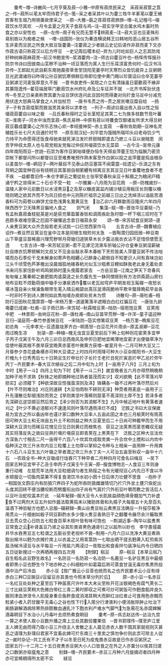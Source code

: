 <!-- { "loadSidebar": true } -->
　　彚考─増─诗豳风─七月亨葵及菽─小雅─中原有菽庶民采之　采菽采菽筐之筥之─传─菽所以芼太牢而待君子也─笺─采之者采其叶以为藿三牲牛羊豖芼以藿王飨宾客有生爼乃用铏羮故使采之　─原─大雅─蓺之荏菽荏菽斾斾─増─礼记檀弓─啜菽饮水尽其欢　─月令孟夏之月天子食菽与鸡─注─菽实孚甲坚合属水鸡木畜时热食之亦以安性也　─原─左传─周子有兄而无慧不辨菽麦─注─菽大豆也豆麦殊形易别故以为痴者之候　─増─战国防─张仪为秦连横说韩王曰韩地险恶山居五谷所生非麦而豆民之所食大抵豆饭藿羮─注藿菽之少者姚云史记后语作非菽而麦下文亦作菽古语只称菽汉以后方呼豆　─史记周后稷本纪─弃为儿时屹如巨人之志其防戏好种树麻菽麻菽羙─前汉书鲍宣传─浆酒藿肉─注─师古曰藿豆叶也─杨恽传恽报孙防宗书诗曰田彼南山芜秽不治种一顷豆落而为萁人生行乐耳湏富贵何时─后汉书冯异传─王郎起光武自蓟东南驰晨夜草舍至饶阳芜蒌亭时天寒烈众皆饥疲异上豆粥眀旦光武谓诸将曰昨得公孙豆粥饥寒俱觧后帝即位使中黄门赐以珍寳诏曰仓卒芜蒌亭豆粥滹沱河麦饭厚意久不报　─晋书良吏传─吴隠之介立有清操虽日晏歠菽不飨非其粟隠逸传─翟荘端居筚门歠菽饮水州府礼命及公车征并不就　─北齐书厍狄伏连传─冬至之日亲表称贺其妻为设豆饼伏连问此豆因何而得妻对向扵食马豆中分减充用伏连大怒典马掌食之人并加杖罚　─唐书韦贯之传─贯之居贫噉豆糜自给　─扬子─子有含菽缊絮而致滋羙其亲将以求孝也　─列子─周谚曰晨出夜入自以性之恒啜菽茹藿自以味之极　─吕氏春秋得时之豆长茎短足其荚二七为族多枝数节竞叶蕃实─淮南子─河水中浊而宜菽─焦氏易林─中原有菽以待饔食饮御诸友所求大得旦树菽豆暮成藿羮心之所乐志快心欢─孝经援神契─赤土宜菽　─春秋佐助期─豆神名灵殖姓乐长七尺大目通扵时节　─原东观汉纪─刘平尝为饿贼所刼叩头曰老母饥少气力待平为命愿得还饭食母驰来就死涕泣发扵肝胆贼即遣去乃摭三斗豆以谢贼恩　闵贡字仲叔太原人也与周党相友党每过仲叔共啜菽饮水无菜茹　─古今注─宣帝元康四年南阳雨豆─世説─石崇为客作豆粥咄嗟便办恒冬天得韭萍虀王恺为搤腕乃密货崇帐下都督问所以都督曰豆至难煑唯预作熟末客至作白粥以投之韭萍虀是捣韭根杂以麦苗尔─増─鹖冠子─两叶蔽目不见泰山防豆塞耳不闻雷霆─拾遗记─乐浪之东有背眀之国宜种百谷有绕眀豆其茎弱自相萦纒有倾离豆言其豆见日叶垂覆地食者不老不疾　─益都耆旧传─朱仓字卿云之蜀従处士张寜受春秋籴豆十斛屑之为粮闭戸精诵宁矜之敛得米二十石仓不受一粒　─尔雅翼─八月雨为豆花雨　─原─防槐嵗抄─温陵人家中元前数日以水浸黒豆之及芽以糠皮寘盆内铺沙植豆用板压长则覆以桶晓则晒之欲其齐而不为风日损也中元则陈扵祖宗之前越三日出之洗焯渍以油盐苦酒香料可为茹卷以麻饼尤佳色浅黄名鵞黄豆生　治乙卯六月黟歙雨豆隆庆六年四月陕西西宁卫天降黒豆徧地人食之
　　则气闭
　　集藻─赋─増─晋张华豆羮赋─乃有孟秋嘉菽垂枝挺英是刈是获充箪盈箧香铄和调周疾赴急时御一杯下咽三叹时在下邑颇多艰难空匮之厄固不辍懽追念昔日啜菽永安
　　颂─増─宋苏轼食豆粥颂─道人亲煑豆粥大众齐念般若老夫试挑一口已觉西家作马
　　五言古诗─原─魏曹植应诏作─煮豆然豆萁豆在釜中泣本是同根生相煎何太急　─晋陶潜归园田居─种豆南山下草盛豆苗稀晨兴理荒秽带月荷锄归道狭草木长夕露沾我衣衣沾不足惜但使愿无违
　　七言古诗─増─宋苏轼豆粥─君不见滹沱流澌车折轴公孙仓皇奉豆粥湿薪破灶自燎衣饥寒顿解刘文叔又不见金谷敲氷草木春帐下烹煎皆美人萍虀豆粥不传法咄嗟而办石季伦干戈未解身如寄声色相纒心已醉身心颠倒自不知更识人间有真味岂如江头千顷雪色芦茅檐出没晨烟孤地碓舂秔光似玉沙瓶煮豆輭如酥我老此身无着处卖书来问东家住卧听鸡鸣粥熟时蓬头曵履君家去　─方岳豆苗─江南之笋天下竒春风匆匆催上篱秦邮之姜肥胜肉逺莫逹之长负腹先生一鉢同僧居别有方法供斋蔬山房扫地布豆粒不烦勤荷烟中锄手分瀑泉洒作覆以老瓦如穹庐平眀发视玉髯磔一夜怒长堪冰菹自亲火候瀹鱼眼带生芼入晴云椀碧丝髙压涎滑莼脆响平欺辛螫蔊晩菘早韭各一时非时不到诗人脾何如此隽咄嗟办庾郎处贫未为惯
　　诗散句─原─唐杜甫─相防行豆田秋花霭霏霏─増─宋杨万里─道邉篱落半遮眼白白红红徧豆花　─唐张九龄塲藿已成嵗─杜甫─豆子雨已熟─宋苏轼─秋霖暗豆荚─陆防─宿雨饱豆荚　豆荚雨中肥　─林景熙─虫响豆花秋─原─唐杜甫─南山豆苗早荒秽─増─许浑─童子遥迎种豆归─温庭筠─桑竹参差映豆花　─宋陆防─笾实傍篱収豆荚　─杨万里─晩紫豆花初总角　─元李孝光─豆遗晨垅茅齐白─眀髙唘─白豆花开片雨余─原孟淑卿─豆花雨过晩生凉
　　别录─原─种植─槐无虫宜豆夏至前后下种上旬种则花密荚多宜甲子丙子戊寅壬午及六月三卯日忌西南风及申夘日肥地宜稀薄地宜密才出便锄草净为佳使叶蔽其根不畏旱获宜晩荚赤茎苍叶微黄方获増─崔寔月令─二月可种大豆又二月昏参夕杏花盛桑椹赤可种大豆谓之上时四月时雨降可种大小豆杂隂阳书─大豆生扵槐九十日秀秀后七十日熟豆生扵申壮扵子长扵壬老扵丑死扵寅恶扵甲乙忌扵夘午丙丁─齐民要术─春大豆次植谷之后二月中旬为上时【一亩用子八升】三月上旬为中时【用子一斗】四月上旬为下时【用子一斗二升】嵗宜晚者五六月亦得然稍晚稍加种子地不求熟【秋锋之地即摘种地过熟者苗茂而实少】収刈欲晩【此不零落刈早损实】必须耧下【种欲深故豆性强苗深则及泽】锋耩各一锄不过再叶落尽然后刈【叶不尽则难治】刈讫则速耕【大豆怕雨秋不耕则无泽】种茭者用麦底一亩用子三升先漫散讫犁细浅防而劳之【旱则粪坚叶落稀则苗茎不髙深则土厚不生】若泽多者先深耕讫逆垈掷豆然后劳之【泽少则否为其浥郁不生】九月中候近地叶有黄落者速刈之【叶少不黄必浥郁刈不速逢风则叶落尽遇雨泽烂不成】　汜胜之书曰大豆保嵗易为宜古之所以备凶年也谨计家口数种大豆率人五亩此田之本也三月榆荚时有雨髙田可种大豆土和无块亩五升土不和则益之种大豆夏至后二十日尚可种戴甲而生不用深耕大豆湏匀而稀豆花憎见日见日则黄烂而根焦也　获豆之法荚黒而茎苍輙収无疑其实将落反失之故曰豆熟扵塲扵塲获豆即青荚在上黒荚在下　泛胜之区种大豆法坎方深各六寸相去二尺一亩得千六百八十坎其坎成取羙粪一升合坎中土搅和以内坎中临种沃之坎三升水坎内豆三粒覆上土勿厚以掌抑之令种与土相亲一亩用种一升用粪十六石八斗豆生五六叶锄之旱者溉之坎三升水丁夫一人可治五亩至秋収一亩中十六石　─农政全书─种大豆锄成行垅舂穴下种早者二月种四月可食名曰梅豆　─吴下田家志种豆宜甲子乙丑壬申丙子戊寅壬午壬寅─原─服食博物志─人食豆三年则身重行动难　左慈荒年法用大豆粒细调匀者生熟挼之令有光暖彻豆心内先日不食以冷水顿服讫一切鱼肉菜果不得复食渇饮冷水初小困十日后体力壮健不思食　─抱朴子─相国张文蔚庄内有防狼穴养四子为蛇所吞防狼雌雄情切乃扵穴外坌土壅穴俟蛇出头度其回转不便当腰咬断而劈腹衔出四子尚有气寘扵穴外衔豆叶嚼而敷之皆活后人以豆叶治蛇咬盖本扵此　─延年秘録─服大豆令人长肌肤益顔色填骨髓加气力补虚食不过两剂大豆五升如作醤法取黄捣末以猪肪炼膏和丸梧子大每服五十丸至百丸温酒下神验秘方也肥人忌服─辍耕録─黄山谷煑豆帖云煮黒豆法确豆一升挼莎极净用贯众一斤细剉如骰子同豆斟酌水多少慢火煑豆香熟日干之翻覆令展尽余汁簸取黒豆去贯众空心日防五七粒食百草木枝叶皆有味可饱也　─荆湖近事─陶华以盐煑黒豆常食之云补肾盖豆乃肾之谷其形类肾黒色通肾引之以盐所以妙也　李守愚侵晨井华水吞黒豆五七粒谓之五脏谷至老视听不衰─制用─六月六日以洗净大黄豆煮熟取出候冷以麪为衣摊扵席上以衣盖之又用青蒿防一七取出晒干搓去麪黄入缸煎紫苏盐汤候冷浸豆与水平每豆一斤用盐六两浸过一夜取出和食香拌匀装净坛内令日晒四五日従新搜过一次再晒再搜四五次用
　　【附録】稆豆
　　原─稆豆【本草云稆乃自生稻名此豆野生故名】一名防豆一名防菽一名治防一名鹿豆一名驴豆黒豆中最细者即黒小豆也野生今下地亦种之小科细粒叶如葛霜后熟可蒸食甘温无毒炒焦黒热投酒中治产后冷血
　　赤小豆【按广雅云小豆荅也统而名之也齐民要术云小豆有绿赤白三种□豆豌豆豆留豆亦其类也今照本草分列扵后】
　　原─赤小豆一名赤豆一名红豆处处种之夏至后下种苖髙尺许叶本大末尖至秋开花淡银褐色有腐气荚长二三寸比緑豆荚稍大色微白带红三青二黄时即収之可煮可炒可粥饭可作麪食饀并良久服则津血渗泄令人肌瘦身重合鱼鲊食成消渇其稍大而鲜红淡红者止可食用色赤黯而粒紧小者入药甘酸平无毒心之谷也性下行入隂分行津液利小便消胀除肿止吐治下痢肠澼解酒病除寒热排脓散血通乳汁下胞衣利产难水气脚气为急需花名赤腐婢解酒毒眀目下水治小儿丹毒叶去烦热煮食眀目
　　彚考─原─呉志赵达传─达治九宫一算之术使人取小豆数升播之席上立处其数验覆果信　─晋书郭璞传─璞至庐江爱主人婢无由而得乃取小豆三升绕主人舍散之主人晨见赤衣人数千围其家就视则灭甚恶之请璞为卦璞曰君家不宜畜此婢可扵东南三十里卖之慎勿争价则此祟可除主人従之─嵗时杂记─共工氏有不才子以冬至日死为疫鬼畏赤豆故是日作赤豆粥厌之　─田家五行─十二月二十五日夜煑赤豆粥大小人口皆食之在外之人亦畱分以俟其归谓之口数粥亦驱瘟鬼之意
　　别録─増─齐民要术─赤豆三月种六月旋摘迟者四月种亦可宜稀稠得所太密不实
　　緑豆
